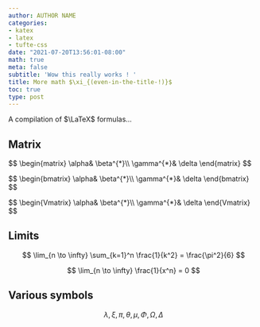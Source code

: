 ```yaml
---
author: AUTHOR NAME
categories:
- katex
- latex
- tufte-css
date: "2021-07-20T13:56:01-08:00"
math: true
meta: false
subtitle: 'Wow this really works ! '
title: More math $\xi_{(even-in-the-title-!)}$
toc: true
type: post
---
```

A compilation of $\LaTeX$ formulas...
<!--more-->

## Matrix 

<p>
$$
\begin{matrix}
\alpha& \beta^{*}\\
\gamma^{*}& \delta
\end{matrix}
$$
</p>

<p>
$$
\begin{bmatrix}
\alpha& \beta^{*}\\
\gamma^{*}& \delta
\end{bmatrix}
$$
</p>



<p>
$$
\begin{Vmatrix}
\alpha& \beta^{*}\\
\gamma^{*}& \delta
\end{Vmatrix}
$$
</p>

## Limits

$$
\lim_{n \to \infty}
    \sum_{k=1}^n \frac{1}{k^2}
    = \frac{\pi^2}{6}
$$


$$
\lim_{n \to \infty}
     \frac{1}{x^n}
    = 0
$$

## Various symbols

  $$\lambda,\xi,\pi,\theta,
    \mu,\Phi,\Omega,\Delta$$
